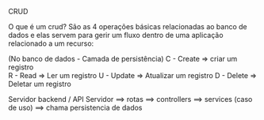 CRUD

O que é um crud?
São as 4 operações básicas relacionadas ao banco de dados e elas servem para gerir um fluxo dentro de uma aplicação relacionado a um recurso:

(No banco de dados - Camada de persistência)
C - Create => criar um registro  
R - Read => Ler um registro
U - Update => Atualizar um registro
D - Delete => Deletar um registro

Servidor backend / API
Servidor ==> rotas ==> controllers ==> services (caso de uso) ==> chama persistencia de dados